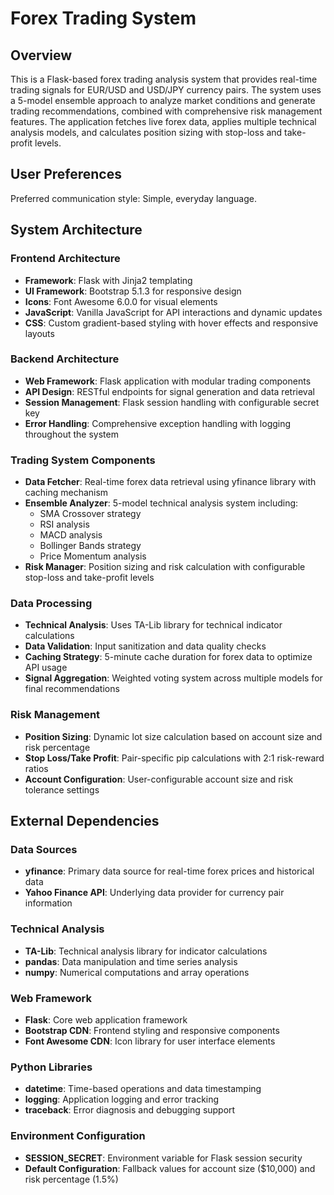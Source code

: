 # Forex Trading System

## Overview

This is a Flask-based forex trading analysis system that provides real-time trading signals for EUR/USD and USD/JPY currency pairs. The system uses a 5-model ensemble approach to analyze market conditions and generate trading recommendations, combined with comprehensive risk management features. The application fetches live forex data, applies multiple technical analysis models, and calculates position sizing with stop-loss and take-profit levels.

## User Preferences

Preferred communication style: Simple, everyday language.

## System Architecture

### Frontend Architecture
- **Framework**: Flask with Jinja2 templating
- **UI Framework**: Bootstrap 5.1.3 for responsive design
- **Icons**: Font Awesome 6.0.0 for visual elements
- **JavaScript**: Vanilla JavaScript for API interactions and dynamic updates
- **CSS**: Custom gradient-based styling with hover effects and responsive layouts

### Backend Architecture
- **Web Framework**: Flask application with modular trading components
- **API Design**: RESTful endpoints for signal generation and data retrieval
- **Session Management**: Flask session handling with configurable secret key
- **Error Handling**: Comprehensive exception handling with logging throughout the system

### Trading System Components
- **Data Fetcher**: Real-time forex data retrieval using yfinance library with caching mechanism
- **Ensemble Analyzer**: 5-model technical analysis system including:
  - SMA Crossover strategy
  - RSI analysis
  - MACD analysis  
  - Bollinger Bands strategy
  - Price Momentum analysis
- **Risk Manager**: Position sizing and risk calculation with configurable stop-loss and take-profit levels

### Data Processing
- **Technical Analysis**: Uses TA-Lib library for technical indicator calculations
- **Data Validation**: Input sanitization and data quality checks
- **Caching Strategy**: 5-minute cache duration for forex data to optimize API usage
- **Signal Aggregation**: Weighted voting system across multiple models for final recommendations

### Risk Management
- **Position Sizing**: Dynamic lot size calculation based on account size and risk percentage
- **Stop Loss/Take Profit**: Pair-specific pip calculations with 2:1 risk-reward ratios
- **Account Configuration**: User-configurable account size and risk tolerance settings

## External Dependencies

### Data Sources
- **yfinance**: Primary data source for real-time forex prices and historical data
- **Yahoo Finance API**: Underlying data provider for currency pair information

### Technical Analysis
- **TA-Lib**: Technical analysis library for indicator calculations
- **pandas**: Data manipulation and time series analysis
- **numpy**: Numerical computations and array operations

### Web Framework
- **Flask**: Core web application framework
- **Bootstrap CDN**: Frontend styling and responsive components
- **Font Awesome CDN**: Icon library for user interface elements

### Python Libraries
- **datetime**: Time-based operations and data timestamping
- **logging**: Application logging and error tracking
- **traceback**: Error diagnosis and debugging support

### Environment Configuration
- **SESSION_SECRET**: Environment variable for Flask session security
- **Default Configuration**: Fallback values for account size ($10,000) and risk percentage (1.5%)